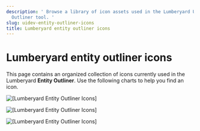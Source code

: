 ```yaml
---
description: ' Browse a library of icon assets used in the Lumberyard UI 2.0 Entity
  Outliner tool. '
slug: uidev-entity-outliner-icons
title: Lumberyard entity outliner icons
---
```

# Lumberyard entity outliner icons<a name="uidev-entity-outliner-icons"></a>

This page contains an organized collection of icons currently used in the Lumberyard **Entity Outliner**\. Use the following charts to help you find an icon\.

![\[Lumberyard Entity Outliner Icons\]](/images/tools-ui/icons-entity-outliner.png)

![\[Lumberyard Entity Outliner Icons\]](/images/tools-ui/icons-entity-outliner-2.png)

![\[Lumberyard Entity Outliner Icons\]](/images/tools-ui/icons-entity-outliner-3.png)
